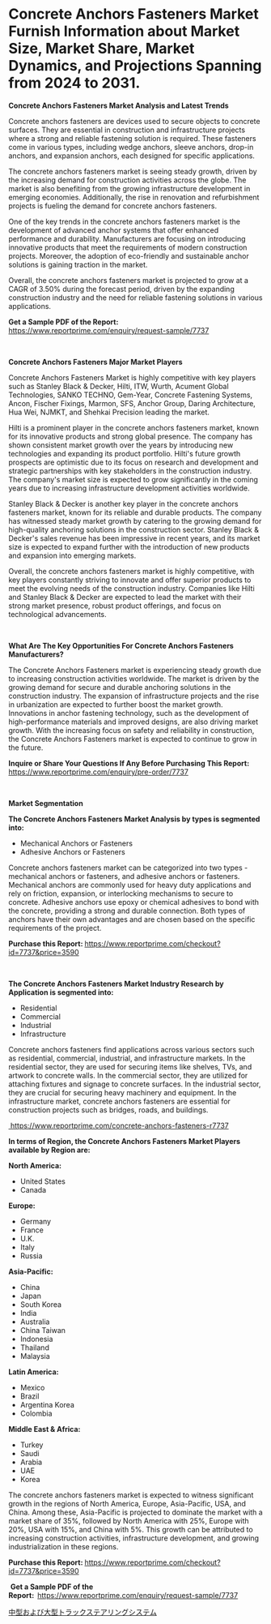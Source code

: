 <p><h1>Concrete Anchors Fasteners Market Furnish Information about Market Size, Market Share, Market Dynamics, and Projections Spanning from 2024 to 2031.</h1></p><p><strong>Concrete Anchors Fasteners Market Analysis and Latest Trends</strong></p>
<p><p>Concrete anchors fasteners are devices used to secure objects to concrete surfaces. They are essential in construction and infrastructure projects where a strong and reliable fastening solution is required. These fasteners come in various types, including wedge anchors, sleeve anchors, drop-in anchors, and expansion anchors, each designed for specific applications.</p><p>The concrete anchors fasteners market is seeing steady growth, driven by the increasing demand for construction activities across the globe. The market is also benefiting from the growing infrastructure development in emerging economies. Additionally, the rise in renovation and refurbishment projects is fueling the demand for concrete anchors fasteners.</p><p>One of the key trends in the concrete anchors fasteners market is the development of advanced anchor systems that offer enhanced performance and durability. Manufacturers are focusing on introducing innovative products that meet the requirements of modern construction projects. Moreover, the adoption of eco-friendly and sustainable anchor solutions is gaining traction in the market.</p><p>Overall, the concrete anchors fasteners market is projected to grow at a CAGR of 3.50% during the forecast period, driven by the expanding construction industry and the need for reliable fastening solutions in various applications.</p></p>
<p><strong>Get a Sample PDF of the Report:&nbsp;</strong> <a href="https://www.reportprime.com/enquiry/request-sample/7737">https://www.reportprime.com/enquiry/request-sample/7737</a></p>
<p>&nbsp;</p>
<p><strong>Concrete Anchors Fasteners Major Market Players</strong></p>
<p><p>Concrete Anchors Fasteners Market is highly competitive with key players such as Stanley Black & Decker, Hilti, ITW, Wurth, Acument Global Technologies, SANKO TECHNO, Gem-Year, Concrete Fastening Systems, Ancon, Fischer Fixings, Marmon, SFS, Anchor Group, Daring Architecture, Hua Wei, NJMKT, and Shehkai Precision leading the market.</p><p>Hilti is a prominent player in the concrete anchors fasteners market, known for its innovative products and strong global presence. The company has shown consistent market growth over the years by introducing new technologies and expanding its product portfolio. Hilti's future growth prospects are optimistic due to its focus on research and development and strategic partnerships with key stakeholders in the construction industry. The company's market size is expected to grow significantly in the coming years due to increasing infrastructure development activities worldwide.</p><p>Stanley Black & Decker is another key player in the concrete anchors fasteners market, known for its reliable and durable products. The company has witnessed steady market growth by catering to the growing demand for high-quality anchoring solutions in the construction sector. Stanley Black & Decker's sales revenue has been impressive in recent years, and its market size is expected to expand further with the introduction of new products and expansion into emerging markets.</p><p>Overall, the concrete anchors fasteners market is highly competitive, with key players constantly striving to innovate and offer superior products to meet the evolving needs of the construction industry. Companies like Hilti and Stanley Black & Decker are expected to lead the market with their strong market presence, robust product offerings, and focus on technological advancements.</p></p>
<p>&nbsp;</p>
<p><strong>What Are The Key Opportunities For Concrete Anchors Fasteners Manufacturers?</strong></p>
<p><p>The Concrete Anchors Fasteners market is experiencing steady growth due to increasing construction activities worldwide. The market is driven by the growing demand for secure and durable anchoring solutions in the construction industry. The expansion of infrastructure projects and the rise in urbanization are expected to further boost the market growth. Innovations in anchor fastening technology, such as the development of high-performance materials and improved designs, are also driving market growth. With the increasing focus on safety and reliability in construction, the Concrete Anchors Fasteners market is expected to continue to grow in the future.</p></p>
<p><strong>Inquire or Share Your Questions If Any Before Purchasing This Report:</strong> <a href="https://www.reportprime.com/enquiry/pre-order/7737">https://www.reportprime.com/enquiry/pre-order/7737</a></p>
<p>&nbsp;</p>
<p><strong>Market Segmentation</strong></p>
<p><strong>The Concrete Anchors Fasteners Market Analysis by types is segmented into:</strong></p>
<p><ul><li>Mechanical Anchors or Fasteners</li><li>Adhesive Anchors or Fasteners</li></ul></p>
<p><p>Concrete anchors fasteners market can be categorized into two types - mechanical anchors or fasteners, and adhesive anchors or fasteners. Mechanical anchors are commonly used for heavy duty applications and rely on friction, expansion, or interlocking mechanisms to secure to concrete. Adhesive anchors use epoxy or chemical adhesives to bond with the concrete, providing a strong and durable connection. Both types of anchors have their own advantages and are chosen based on the specific requirements of the project.</p></p>
<p><strong>Purchase this Report:&nbsp;</strong><a href="https://www.reportprime.com/checkout?id=7737&price=3590">https://www.reportprime.com/checkout?id=7737&price=3590</a></p>
<p>&nbsp;</p>
<p><strong>The Concrete Anchors Fasteners Market Industry Research by Application is segmented into:</strong></p>
<p><ul><li>Residential</li><li>Commercial</li><li>Industrial</li><li>Infrastructure</li></ul></p>
<p><p>Concrete anchors fasteners find applications across various sectors such as residential, commercial, industrial, and infrastructure markets. In the residential sector, they are used for securing items like shelves, TVs, and artwork to concrete walls. In the commercial sector, they are utilized for attaching fixtures and signage to concrete surfaces. In the industrial sector, they are crucial for securing heavy machinery and equipment. In the infrastructure market, concrete anchors fasteners are essential for construction projects such as bridges, roads, and buildings.</p></p>
<p><a href="https://www.reportprime.com/concrete-anchors-fasteners-r7737">&nbsp;https://www.reportprime.com/concrete-anchors-fasteners-r7737</a></p>
<p><strong>In terms of Region, the Concrete Anchors Fasteners Market Players available by Region are:</strong></p>
<p>
    <p> <strong> North America: </strong>
        <ul>
            <li>United States</li>
            <li>Canada</li>
        </ul>
        </p> 
    <p> <strong> Europe: </strong>
        <ul>
            <li>Germany</li>
            <li>France</li>
            <li>U.K.</li>
            <li>Italy</li>
            <li>Russia</li>
        </ul>
        </p> 
    <p> <strong> Asia-Pacific: </strong>
        <ul>
            <li>China</li>
            <li>Japan</li>
            <li>South Korea</li>
            <li>India</li>
            <li>Australia</li>
            <li>China Taiwan</li>
            <li>Indonesia</li>
            <li>Thailand</li>
            <li>Malaysia</li>
        </ul>
        </p> 
    <p> <strong> Latin America: </strong>
        <ul>
            <li>Mexico</li>
            <li>Brazil</li>
            <li>Argentina Korea</li>
            <li>Colombia</li>
        </ul>
        </p> 
    <p> <strong> Middle East & Africa: </strong>
        <ul>
            <li>Turkey</li>
            <li>Saudi</li>
            <li>Arabia</li>
            <li>UAE</li>
            <li>Korea</li>
        </ul>
    </p>
    </p>
<p><p>The concrete anchors fasteners market is expected to witness significant growth in the regions of North America, Europe, Asia-Pacific, USA, and China. Among these, Asia-Pacific is projected to dominate the market with a market share of 35%, followed by North America with 25%, Europe with 20%, USA with 15%, and China with 5%. This growth can be attributed to increasing construction activities, infrastructure development, and growing industrialization in these regions.</p></p>
<p><strong>Purchase this Report: </strong><a href="https://www.reportprime.com/checkout?id=7737&price=3590">https://www.reportprime.com/checkout?id=7737&price=3590</a></p>
<p>&nbsp;<strong>Get a Sample PDF of the Report:&nbsp;&nbsp;</strong><a href="https://www.reportprime.com/enquiry/request-sample/7737">https://www.reportprime.com/enquiry/request-sample/7737</a></p>
<p><strong></strong></p>
<p><p><a href="https://github.com/ReyesKohler20231/Market-Research-Report-List-1/blob/main/312027027293.md">中型および大型トラックステアリングシステム</a></p></p>